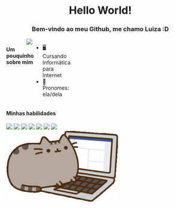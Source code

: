 <div align = "center">
  <h1>Hello World!</h1>
  <h3> Bem-vindo ao meu Github, me chamo Luiza :D</h3>
</div>

 <!--<img align="right" class="img" src="https://github-readme-stats.vercel.app/api?username=luvarella&show_icons=true&theme=omni&border_color=191622&count_private=true" width="450px"/>-->
 <img align="right" class="img" src="https://github-readme-stats.vercel.app/api/top-langs/?username=luvarella&theme=omni&border_color=191622&layout=compact" width="450px"/>
 
<div style="display: flex; flex-direction: row; justify-content:space-between">
  <h4 align="left">Um pouquinho sobre mim</h4>
  <ul>
    <li>🖥 Cursando Informática para Internet</li>
    <li>👤 Pronomes: ela/dela</li>
  </ul>
</div>

<div>
 <h4 align="left">Minhas habilidades</h4>
<img src="https://cdn.jsdelivr.net/gh/devicons/devicon/icons/figma/figma-original.svg" height="40"/>
<img src="https://cdn.jsdelivr.net/gh/devicons/devicon/icons/wordpress/wordpress-original.svg" height="40"/>
<img src="https://cdn.jsdelivr.net/gh/devicons/devicon/icons/visualstudio/visualstudio-plain.svg" height="40"/>          
<img src="https://cdn.jsdelivr.net/gh/devicons/devicon/icons/html5/html5-original.svg" height="40"/>          
<img src="https://cdn.jsdelivr.net/gh/devicons/devicon/icons/css3/css3-original.svg" height="40"/>
<img src="https://cdn.jsdelivr.net/gh/devicons/devicon/icons/javascript/javascript-original.svg" height="40"/>
<img src="https://cdn.jsdelivr.net/gh/devicons/devicon/icons/csharp/csharp-original.svg" height="40"/> 
</div>

<div>
  <img align="left" src=https://github.com/luvarella/luvarella/blob/371fffc1063e744d31185e2916e0962631661275/gatinho.gif width="300px"/> 
</div>



  
